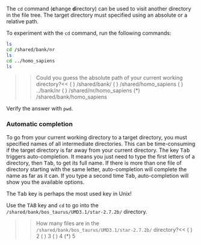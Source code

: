 The `cd` command (**c**hange **d**irectory) can be used to visit another directory in the file tree. 
The target directory must specified using an absolute or a relative path. 

To experiment with the `cd` command, run the following commands:

```bash
ls
cd /shared/bank/nr
ls
cd ../homo_sapiens
ls 
```

>>Could you guess the absolute path of your current working directory?<<
( ) /shared/bank/
( ) /shared/homo_sapiens
( ) ../bank/nr
( ) /shared/nr/homo_sapiens
(*) /shared/bank/homo_sapiens

Verify the answer with `pwd`.

### Automatic completion

To go from your current working directory to a target directory, you must specified names of all intermediate directories. This can be time-consuming if the target directory is far away from your current directory. 
The key <kbd>Tab</kbd> triggers auto-completion. It means you just need to type the first letters of a directory, then <kbd>Tab</kbd>, to get its full name. If there is more than one file of directory starting with the same letter, auto-completion will complete the name as far as it can. If you type a second time <kbd>Tab</kbd>, auto-completion will show you the available options.

The <kbd>Tab</kbd> key is perhaps the most used key in Unix!

Use the <kbd>TAB</kbd> key and `cd` to go into the `/shared/bank/bos_taurus/UMD3.1/star-2.7.2b/` directory.

>>How many files are in the `/shared/bank/bos_taurus/UMD3.1/star-2.7.2b/` directory?<<
( ) 2
( ) 3
( ) 4
(*) 5
